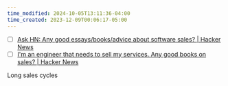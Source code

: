 ```yaml
---
time_modified: 2024-10-05T13:11:36-04:00
time_created: 2023-12-09T00:06:17-05:00
---
```

- [ ]  [Ask HN: Any good essays/books/advice about software sales? | Hacker News](https://news.ycombinator.com/item?id=41693844)
- [ ] [I'm an engineer that needs to sell my services. Any good books on sales? | Hacker News](https://news.ycombinator.com/item?id=39316653)

Long sales cycles
